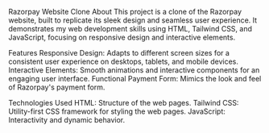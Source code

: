 Razorpay Website Clone
About
This project is a clone of the Razorpay website, built to replicate its sleek design and seamless user experience. It demonstrates my web development skills using HTML, Tailwind CSS, and JavaScript, focusing on responsive design and interactive elements.

Features
Responsive Design: Adapts to different screen sizes for a consistent user experience on desktops, tablets, and mobile devices.
Interactive Elements: Smooth animations and interactive components for an engaging user interface.
Functional Payment Form: Mimics the look and feel of Razorpay's payment form.

Technologies Used
HTML: Structure of the web pages.
Tailwind CSS: Utility-first CSS framework for styling the web pages.
JavaScript: Interactivity and dynamic behavior.
